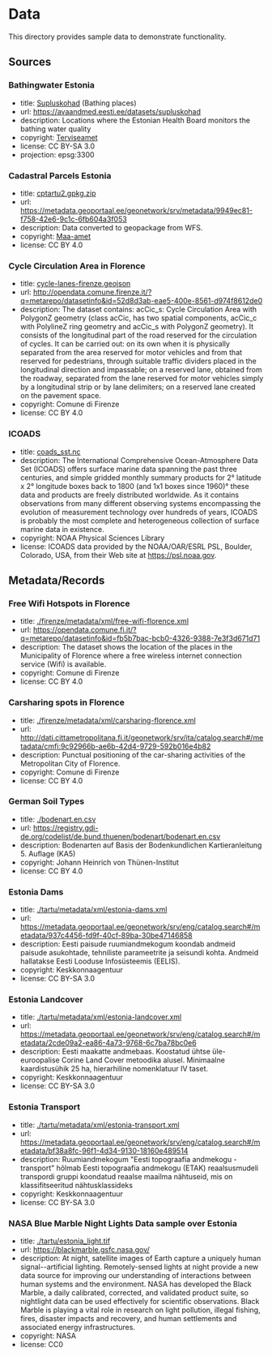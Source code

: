 # Data

This directory provides sample data to demonstrate functionality.

## Sources

### Bathingwater Estonia
- title: [Supluskohad](./bathingwater-estonia.csv) (Bathing places) 
- url: https://avaandmed.eesti.ee/datasets/supluskohad
- description: Locations where the Estonian Health Board monitors the bathing water quality
- copyright: [Terviseamet](https://terviseamet.ee)
- license: CC BY-SA 3.0
- projection: epsg:3300

### Cadastral Parcels Estonia
- title: [cptartu2.gpkg.zip](./cptartu2.gpkg.zip)
- url: https://metadata.geoportaal.ee/geonetwork/srv/metadata/9949ec81-f758-42e6-9c1c-6fb604a3f053
- description: Data converted to geopackage from WFS.
- copyright: [Maa-amet](https://maaamet.ee)
- license:  CC BY 4.0

### Cycle Circulation Area in Florence
- title: [cycle-lanes-firenze.geojson](cycle-lanes-firenze.geojson)
- url: http://opendata.comune.firenze.it/?q=metarepo/datasetinfo&id=52d8d3ab-eae5-400e-8561-d974f8612de0
- description: The dataset contains: acCic_s: Cycle Circulation Area with PolygonZ geometry (class acCic, has two spatial components, acCic_c with PolylineZ ring geometry and acCic_s with PolygonZ geometry). It consists of the longitudinal part of the road reserved for the circulation of cycles. It can be carried out: on its own when it is physically separated from the area reserved for motor vehicles and from that reserved for pedestrians, through suitable traffic dividers placed in the longitudinal direction and impassable; on a reserved lane, obtained from the roadway, separated from the lane reserved for motor vehicles simply by a longitudinal strip or by lane delimiters; on a reserved lane created on the pavement space.
- copyright: Comune di Firenze
- license: CC BY 4.0

### ICOADS
- title: [coads_sst.nc](coads_sst.nc)
- description: The International Comprehensive Ocean-Atmosphere Data Set (ICOADS) offers surface marine data spanning the past three centuries, and simple gridded monthly summary products for 2° latitude x 2° longitude boxes back to 1800 (and 1x1 boxes since 1960)° these data and products are freely distributed worldwide. As it contains observations from many different observing systems encompassing the evolution of measurement technology over hundreds of years, ICOADS is probably the most complete and heterogeneous collection of surface marine data in existence.
- copyright: NOAA Physical Sciences Library
- license: ICOADS data provided by the NOAA/OAR/ESRL PSL, Boulder, Colorado, USA, from their Web site at https://psl.noaa.gov.


## Metadata/Records

### Free Wifi Hotspots in Florence
- title: [./firenze/metadata/xml/free-wifi-florence.xml](./firenze/metadata/xml/free-wifi-florence.xml)
- url: https://opendata.comune.fi.it/?q=metarepo/datasetinfo&id=fb5b7bac-bcb0-4326-9388-7e3f3d671d71
- description: The dataset shows the location of the places in the Municipality of Florence where a free wireless internet connection service (Wifi) is available.
- copyright: Comune di Firenze
- license: CC BY 4.0

### Carsharing spots in Florence
- title: [./firenze/metadata/xml/carsharing-florence.xml](./firenze/metadata/xml/carsharing-florence.xml)
- url: http://dati.cittametropolitana.fi.it/geonetwork/srv/ita/catalog.search#/metadata/cmfi:9c92966b-ae6b-42d4-9729-592b016e4b82
- description: Punctual positioning of the car-sharing activities of the Metropolitan City of Florence.
- copyright: Comune di Firenze
- license: CC BY 4.0

### German Soil Types
- title: [./bodenart.en.csv](./bodenart.en.csv)
- url: https://registry.gdi-de.org/codelist/de.bund.thuenen/bodenart/bodenart.en.csv
- description: Bodenarten auf Basis der Bodenkundlichen Kartieranleitung 5. Auflage (KA5)
- copyright: Johann Heinrich von Thünen-Institut
- license: CC BY 4.0

### Estonia Dams
- title: [./tartu/metadata/xml/estonia-dams.xml](./tartu/metadata/xml/estonia-dams.xml)
- url: https://metadata.geoportaal.ee/geonetwork/srv/eng/catalog.search#/metadata/937c4456-fd9f-40cf-89ba-30be47146858
- description: Eesti paisude ruumiandmekogum koondab andmeid paisude asukohtade, tehniliste parameetrite ja seisundi kohta. Andmeid hallatakse Eesti Looduse Infosüsteemis (EELIS).
- copyright:  Keskkonnaagentuur 
- license: CC BY-SA 3.0

### Estonia Landcover
- title: [./tartu/metadata/xml/estonia-landcover.xml](./tartu/metadata/xml/estonia-landcover.xml)
- url: https://metadata.geoportaal.ee/geonetwork/srv/eng/catalog.search#/metadata/2cde09a2-ea86-4a73-9768-6c7ba78bc0e6
- description: Eesti maakatte andmebaas. Koostatud ühtse üle-euroopalise Corine Land Cover metoodika alusel. Minimaalne kaardistusühik 25 ha, hierarhiline nomenklatuur IV taset.
- copyright:  Keskkonnaagentuur 
- license: CC BY-SA 3.0

### Estonia Transport
- title: [./tartu/metadata/xml/estonia-transport.xml](./tartu/metadata/xml/estonia-transport.xml)
- url: https://metadata.geoportaal.ee/geonetwork/srv/eng/catalog.search#/metadata/bf38a8fc-96f1-4d34-9130-18160e489514
- description: Ruumiandmekogum "Eesti topograafia andmekogu - transport" hõlmab Eesti topograafia andmekogu (ETAK) reaalsusmudeli transpordi gruppi koondatud reaalse maailma nähtuseid, mis on klassifitseeritud nähtusklassideks
- copyright:  Keskkonnaagentuur 
- license: CC BY-SA 3.0

### NASA Blue Marble Night Lights Data sample over Estonia
- title: [./tartu/estonia_light.tif](./tartu/estonia_light.tif)
- url: https://blackmarble.gsfc.nasa.gov/
- description: At night, satellite images of Earth capture a uniquely human signal--artificial lighting. Remotely-sensed lights at night provide a new data source for improving our understanding of interactions between human systems and the environment. NASA has developed the Black Marble, a daily calibrated, corrected, and validated product suite, so nightlight data can be used effectively for scientific observations. Black Marble is playing a vital role in research on light pollution, illegal fishing, fires, disaster impacts and recovery, and human settlements and associated energy infrastructures.
- copyright:  NASA
- license: CC0
